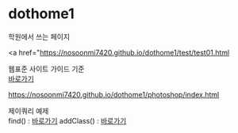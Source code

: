 # dothome1
학원에서 쓰는 페이지

<a href="https://nosoonmi7420.github.io/dothome1/test/test01.html

웹표준 사이트 가이드 기준<br> 
 <a href="https://nosoonmi7420.github.io/dothome1/webstandard/index.html">바로가기</a>
 
https://nosoonmi7420.github.io/dothome1/photoshop/index.html

제이쿼리 예제<br>
find() : <a href="https://nosoonmi7420.github.io/dothome1/jquery/jquery04_find2.html">바로가기</a>
addClass() : <a href="https://nosoonmi7420.github.io/dothome1/jquery/jquery06_addClass2.html">바로가기</a>

